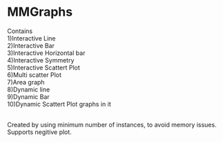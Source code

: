 # MMGraphs
Contains
<br />  1)Interactive Line
<br />  2)Interactive Bar
<br />  3)Interactive Horizontal bar
<br />  4)Interactive Symmetry
<br />  5)Interactive Scattert Plot
<br />  6)Multi scatter Plot
<br />  7)Area graph
<br />  8)Dynamic line
<br />  9)Dynamic Bar
<br />  10)Dynamic Scattert Plot graphs in it
  
<br />  Created by using minimum number of instances, to avoid memory issues. Supports negitive plot. 

